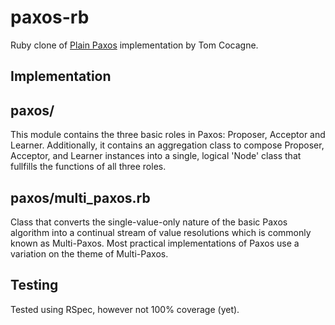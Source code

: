 paxos-rb
====================

Ruby clone of [Plain Paxos](https://github.com/cocagne/paxos) implementation by Tom Cocagne.

Implementation
--------------

paxos/
------

This module contains the three basic roles in Paxos: Proposer, Acceptor and Learner. Additionally, it contains an aggregation class to compose Proposer, Acceptor, and Learner instances into a single, logical 'Node' class that fullfills the functions of all three roles.

paxos/multi_paxos.rb
--------------------

Class that converts the single-value-only nature of the basic Paxos algorithm into a continual stream of value resolutions which is commonly known as Multi-Paxos. Most practical implementations of Paxos use a variation on the theme of Multi-Paxos.

Testing
-------

Tested using RSpec, however not 100% coverage (yet).
